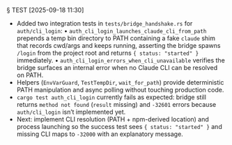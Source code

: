 § TEST [2025-09-18 11:30]
- Added two integration tests in `tests/bridge_handshake.rs` for `auth/cli_login`:
  • `auth_cli_login_launches_claude_cli_from_path` prepends a temp bin directory to PATH containing a fake `claude` shim that records cwd/args and keeps running, asserting the bridge spawns `/login` from the project root and returns `{ status: "started" }` immediately.
  • `auth_cli_login_errors_when_cli_unavailable` verifies the bridge surfaces an internal error when no Claude CLI can be resolved on PATH.
- Helpers (`EnvVarGuard`, `TestTempDir`, `wait_for_path`) provide deterministic PATH manipulation and async polling without touching production code.
- `cargo test auth_cli_login` currently fails as expected: bridge still returns `method not found` (`result` missing) and `-32601` errors because `auth/cli_login` isn’t implemented yet.
- Next: implement CLI resolution (PATH + npm-derived location) and process launching so the success test sees `{ status: "started" }` and missing CLI maps to `-32000` with an explanatory message.
